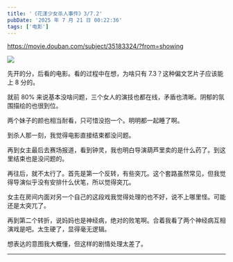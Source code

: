 ```yaml
---
title: '《花漾少女杀人事件》3/7.2'
pubDate: '2025 年 7 月 21 日 00:22:36'
tags: ['电影']
---
```



https://movie.douban.com/subject/35183324/?from=showing

![](https://md.p1gd0g.cc/img3.doubanio.com/view/photo/s_ratio_poster/public/p2923252272.webp)

先开的分，后看的电影。看的过程中在想，为啥只有 7.3？这种偏文艺片子应该能上 8 分的。

就前 80% 来说基本没啥问题，三个女人的演技也都在线，矛盾也清晰。阴郁的氛围描绘的也很到位。

两个妹子的颜也相当耐看，只可惜没抱一个。明明都一起睡了啊。

到杀人那一刻，我觉得电影直接结束都没问题。

再到女主最后去赛场报道，看到钟灵，我也明白导演葫芦里卖的是什么药了。到这里结束也是没问题的。

再往后，就不太行了。首先是第一个反转，有些突兀。这个套路虽然常见，但我觉得导演似乎没有安排什么伏笔，所以觉得突兀。

女主在房间内面对另一个自己的这段戏我觉得处理的也不好，说不上哪里怪。可能还是太突兀了。

再到第二个转折，说妈妈也是神经病，绝对的败笔啊。合着我看了两个神经病互相演戏是吧。太生硬了，显得毫无逻辑。

想表达的意图我大概懂，但这样的剧情处理太差了。

---

